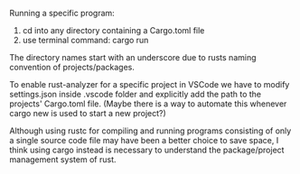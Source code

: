 Running a specific program:

1. cd into any directory containing a Cargo.toml file
2. use terminal command: cargo run

The directory names start with an underscore due to rusts naming convention of projects/packages.

To enable rust-analyzer for a specific project in VSCode we have to modify settings.json inside .vscode folder and explicitly add the path to the projects' Cargo.toml file. (Maybe there is a way to automate this whenever cargo new is used to start a new project?)

Although using rustc for compiling and running programs consisting of only a single source code file may have been a better choice to save space, I think using cargo instead is necessary to understand the package/project management system of rust.
